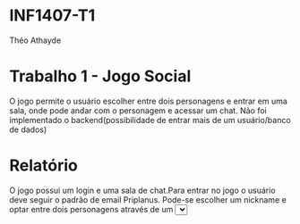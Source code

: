 # INF1407-T1

Théo Athayde

# Trabalho 1 - Jogo Social

O jogo permite o usuário escolher entre dois personagens e entrar em uma sala, onde pode andar com o personagem e acessar um chat. Não foi implementado o backend(possibilidade de entrar mais de um usuário/banco de dados)

# Relatório

O jogo possui um login e uma sala de chat.Para entrar no jogo o usuário deve seguir o padrão de email Priplanus. Pode-se escolher um nickname e optar entre dois personagens através de um <select>. Para visualizar o personagem no login utilize o botão =>. Ao entrar na sala pode clicar no botão Start para mostrar o personagem ou usar as setas(direita/esquerda) para andar com o personagem. Existe um botão e uma caixa de input para mandar mensagens no chat.
Requisitos Implementados: Identificação priplanus, Objeto imagem, Arrays, Tomada de decisão e Parâmetro configurável via select
